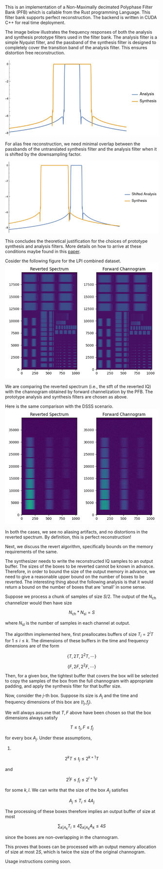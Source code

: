 This is an implementation of a Non-Maximally decimated Polyphase Filter Bank (PFB) which is callable from the Rust programming Language. This filter bank supports perfect reconstruction. The backend is written in CUDA C++ for real time deployment. 

The image below illustrates the frequency responses of both the analysis and synthesis prototype filters used in the filter bank. The analysis filter is a simple Nyquist filter, and the passband of the synthesis filter is designed to completely cover the transition band of the analysis filter. This ensures distortion free reconstruction.

![Image Alt Text](/docs/filter_responses.png)

For alias free reconstruction, we need minimal overlap between the passbands of the untranslated synthesis filter and the analysis filter when it is shifted by the downsampling factor. 

![Image Alt Text](/docs/shifted_filter_responses.png)

This concludes the theoretical justification for the choices of prototype synthesis and analysis filters. More details on how to arrive at these conditions maybe found in this [paper](https://ieeexplore.ieee.org/document/6690219).

Cosider the following figure for the LPI combined dataset.
![Image Alt Text](/docs/LPI.png)

We are comparing the reverted spectrum (i.e., the stft of the reverted IQ) with the channogram obtained by forward channelization by the PFB. The prototype analysis and synthesis filters are chosen as above. 

Here is the same comparison with the DSSS scenario.
![Image Alt Text](/docs/DSSS.png)

In both the cases, we see no aliasing artifacts, and no distortions in the reverted spectrum. By definition, this is perfect reconstruction!

Next, we discuss the revert algorithm, specifically bounds on the memory requirements of the same. 

The synthesizer needs to write the reconstructed IQ samples to an output buffer. The sizes of the boxes to be reverted cannot be known in advance. Therefore, in order to bound the size of the output memory in advance, we need to give a reasonable upper bound on the number of boxes to be reverted. The interesting thing about the following analysis is that it would return a bound on the number of boxes that are 'small' in some sense.

Suppose we process a chunk of samples of size $S / 2$. The output of the $N_{\text{ch}}$ channelizer would then have size

$$ N_{\text{ch}} * N_{\text{sl}} = S $$ 

where $N_{\text{sl}}$ is the number of samples in each channel at output.

The algorithm implemented here, first preallocates buffers of size $T_i = 2^i T$ for $1\leq i\leq k$. The dimensions of these buffers in the time and frequency dimensions are of the form 

$$\{T, 2T, 2^2T,\cdots\}$$

$$\{F, 2F, 2^2 F, \cdots\}$$

Then, for a given box, the tightest buffer that covers the box will be selected to copy the samples of the box from the full channogram with appropriate padding, and apply the synthesis filter for that buffer size.

Now, consider the $j$-th box. Suppose its size is $A_j$ and the time and frequency dimensions of this box are $(t_j, f_j)$. 

We will always assume that $T, F$ above have been chosen so that the box dimensions always satisfy

$$ T\leq t_j, F\leq f_j$$

for every box $A_j$. Under these assumptions,

1.

$$2^k T \leq t_j \leq 2^{k+1} T $$

and 

$$2^l F\leq f_j\leq 2^{l+1} F$$

for some $k, l$. We can write that the size of the box $A_j$ satisfies 

$$ A_j \leq T_i \leq 4A_j $$

The processing of these boxes therefore implies an output buffer of size at most

$$ \sum_{k| A_k} T_i \leq 4 \sum_{k | A_k} A_k \leq 4S $$

since the boxes are non-overlapping in the channogram.

This proves that boxes can be processed with an output memory allocation of size at most $2S$, which is twice the size of the original channogram.

Usage instructions coming soon.



